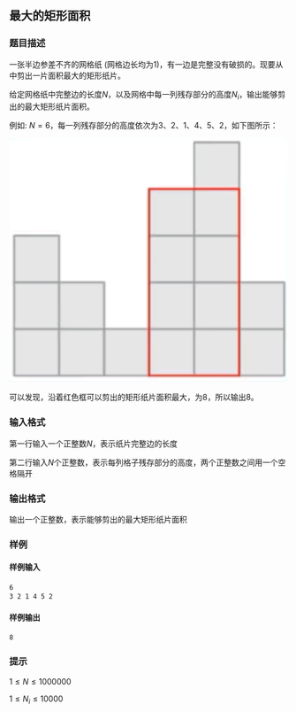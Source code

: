 

## 最大的矩形面积

### 题目描述

一张半边参差不齐的网格纸 (网格边长均为1)，有一边是完整没有破损的。现要从中剪出一片面积最大的矩形纸片。

给定网格纸中完整边的长度$N$，以及网格中每一列残存部分的高度$N_i$，输出能够剪出的最大矩形纸片面积。

例如: $N=6$，每一列残存部分的高度依次为3、2、1、4、5、2，如下图所示：

![image.png](../../assets/images/2023-12-08-14-50-09.png)

可以发现，沿着红色框可以剪出的矩形纸片面积最大，为8，所以输出8。

### 输入格式

第一行输入一个正整数$N$，表示纸片完整边的长度

第二行输入$N$个正整数，表示每列格子残存部分的高度，两个正整数之间用一个空格隔开

### 输出格式

输出一个正整数，表示能够剪出的最大矩形纸片面积

### 样例

#### 样例输入

```
6
3 2 1 4 5 2
```

#### 样例输出

```
8
```

### 提示

 $1 \le N \le 1000000$

 $1 \le N_i \le10000$

